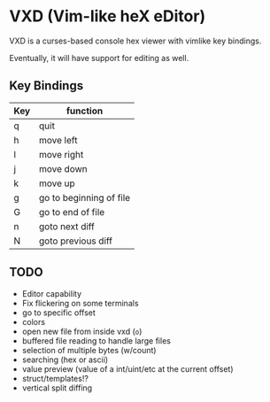 VXD (Vim-like heX eDitor)
======================================
VXD is a curses-based console hex viewer with vimlike key bindings.

Eventually, it will have support for editing as well.

Key Bindings
---------------------------------------
Key | function
----|----------
q   | quit
h   | move left
l   | move right
j   | move down
k   | move up
g   | go to beginning of file
G   | go to end of file
n   | goto next diff
N   | goto previous diff


TODO
---------------------------------------
 - Editor capability
 - Fix flickering on some terminals
 - go to specific offset
 - colors
 - open new file from inside vxd (`o`)
 - buffered file reading to handle large files
 - selection of multiple bytes (w/count)
 - searching (hex or ascii)
 - value preview (value of a int/uint/etc at the current offset)
 - struct/templates!?
 - vertical split diffing
